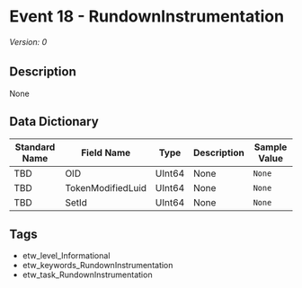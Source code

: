 # Event 18 - RundownInstrumentation
###### Version: 0

## Description
None

## Data Dictionary
|Standard Name|Field Name|Type|Description|Sample Value|
|---|---|---|---|---|
|TBD|OID|UInt64|None|`None`|
|TBD|TokenModifiedLuid|UInt64|None|`None`|
|TBD|SetId|UInt64|None|`None`|

## Tags
* etw_level_Informational
* etw_keywords_RundownInstrumentation
* etw_task_RundownInstrumentation